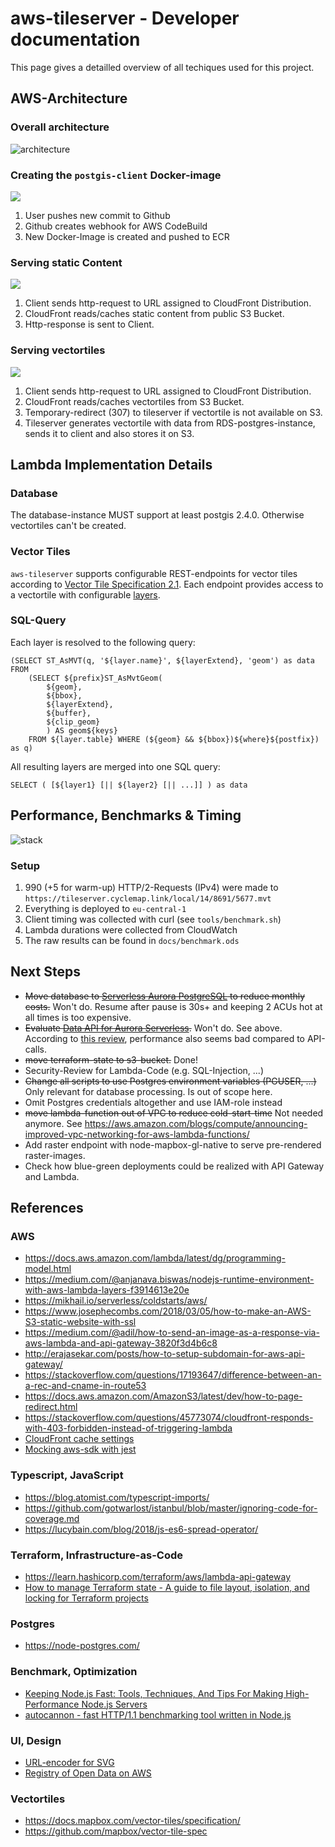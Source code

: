 # aws-tileserver - Developer documentation
This page gives a detailled overview of all techiques used for this project.

## AWS-Architecture

### Overall architecture

![architecture](docs/img/architecture.png)

### Creating the `postgis-client` Docker-image

![](docs/img/CodeBuild-Docker.png)

1. User pushes new commit to Github
2. Github creates webhook for AWS CodeBuild
3. New Docker-Image is created and pushed to ECR

### Serving static Content

![](docs/img/CloudFront-static.png)

1. Client sends http-request to URL assigned to CloudFront Distribution.
2. CloudFront reads/caches static content from public S3 Bucket.
3. Http-response is sent to Client.

### Serving vectortiles 

![](docs/img/CloudFront-tiles.png)

1. Client sends http-request to URL assigned to CloudFront Distribution.
2. CloudFront reads/caches vectortiles from S3 Bucket.
3. Temporary-redirect (307) to tileserver if vectortile is not available on S3.
4. Tileserver generates vectortile with data from RDS-postgres-instance, sends it to client and also stores it on S3.

## Lambda Implementation Details

### Database

The database-instance MUST support at least postgis 2.4.0. Otherwise vectortiles can't be created.

### Vector Tiles

`aws-tileserver` supports configurable REST-endpoints for vector tiles according to [Vector Tile Specification 2.1](https://github.com/mapbox/vector-tile-spec/tree/master/2.1). Each endpoint provides access to a vectortile with configurable [layers](https://github.com/mapbox/vector-tile-spec/tree/master/2.1#41-layers).


### SQL-Query

Each layer is resolved to the following query:

```
(SELECT ST_AsMVT(q, '${layer.name}', ${layerExtend}, 'geom') as data FROM
    (SELECT ${prefix}ST_AsMvtGeom(
        ${geom},
        ${bbox},
        ${layerExtend},
        ${buffer},
        ${clip_geom}
        ) AS geom${keys}
    FROM ${layer.table} WHERE (${geom} && ${bbox})${where}${postfix}) as q)
```

All resulting layers are merged into one SQL query:

```
SELECT ( [${layer1} [|| ${layer2} [|| ...]] ) as data
```

## Performance, Benchmarks & Timing

![stack](docs/img/stack-with-timing.png)

### Setup

1. 990 (+5 for warm-up) HTTP/2-Requests (IPv4) were made to `https://tileserver.cyclemap.link/local/14/8691/5677.mvt`
2. Everything is deployed to `eu-central-1`
3. Client timing was collected with curl (see `tools/benchmark.sh`)
4. Lambda durations were collected from CloudWatch
5. The raw results can be found in `docs/benchmark.ods`

## Next Steps

- ~~Move database to [Serverless Aurora PostgreSQL](https://docs.aws.amazon.com/AmazonRDS/latest/AuroraUserGuide/aurora-serverless.how-it-works.html) to reduce monthly costs.~~ Won't do. Resume after pause is 30s+ and keeping 2 ACUs hot at all times is too expensive.
- ~~Evaluate [Data API for Aurora Serverless](https://docs.aws.amazon.com/AmazonRDS/latest/AuroraUserGuide/data-api.html).~~ Won't do. See above. According to [this review](https://www.jeremydaly.com/aurora-serverless-data-api-a-first-look/), performance also seems bad compared to API-calls.
- ~~move terraform-state to s3-bucket.~~ Done!
- Security-Review for Lambda-Code (e.g. SQL-Injection, ...)
- ~~Change all scripts to use Postgres environment variables (PGUSER, ...)~~ Only relevant for database processing. Is out of scope here.
- Omit Postgres credentials altogether and use IAM-role instead
- ~~move lambda-function out of VPC to reduce cold-start-time~~ Not needed anymore. See https://aws.amazon.com/blogs/compute/announcing-improved-vpc-networking-for-aws-lambda-functions/
- Add raster endpoint with node-mapbox-gl-native to serve pre-rendered raster-images.
- Check how blue-green deployments could be realized with API Gateway and Lambda.

## References

### AWS

- https://docs.aws.amazon.com/lambda/latest/dg/programming-model.html
- https://medium.com/@anjanava.biswas/nodejs-runtime-environment-with-aws-lambda-layers-f3914613e20e
- https://mikhail.io/serverless/coldstarts/aws/
- https://www.josephecombs.com/2018/03/05/how-to-make-an-AWS-S3-static-website-with-ssl
- https://medium.com/@adil/how-to-send-an-image-as-a-response-via-aws-lambda-and-api-gateway-3820f3d4b6c8
- http://erajasekar.com/posts/how-to-setup-subdomain-for-aws-api-gateway/
- https://stackoverflow.com/questions/17193647/difference-between-an-a-rec-and-cname-in-route53
- https://docs.aws.amazon.com/AmazonS3/latest/dev/how-to-page-redirect.html
- https://stackoverflow.com/questions/45773074/cloudfront-responds-with-403-forbidden-instead-of-triggering-lambda
- [CloudFront cache settings](https://aws.amazon.com/premiumsupport/knowledge-center/cloudfront-custom-object-caching)
- [Mocking aws-sdk with jest](https://github.com/aws/aws-sdk-js/issues/1963)

### Typescript, JavaScript

- https://blog.atomist.com/typescript-imports/
- https://github.com/gotwarlost/istanbul/blob/master/ignoring-code-for-coverage.md
- https://lucybain.com/blog/2018/js-es6-spread-operator/

### Terraform, Infrastructure-as-Code

- https://learn.hashicorp.com/terraform/aws/lambda-api-gateway
- [How to manage Terraform state - A guide to file layout, isolation, and locking for Terraform projects](https://blog.gruntwork.io/how-to-manage-terraform-state-28f5697e68fa)

### Postgres

- https://node-postgres.com/

### Benchmark, Optimization

- [Keeping Node.js Fast: Tools, Techniques, And Tips For Making High-Performance Node.js Servers](https://webdesigntips.blog/web-design/web-design-tips/keeping-node-js-fast-tools-techniques-and-tips-for-making-high-performance-node-js-servers/)
- [autocannon - fast HTTP/1.1 benchmarking tool written in Node.js](https://github.com/mcollina/autocannon)

### UI, Design

- [URL-encoder for SVG](https://yoksel.github.io/url-encoder/)
- [Registry of Open Data on AWS](https://registry.opendata.aws/)

### Vectortiles

- https://docs.mapbox.com/vector-tiles/specification/
- https://github.com/mapbox/vector-tile-spec
